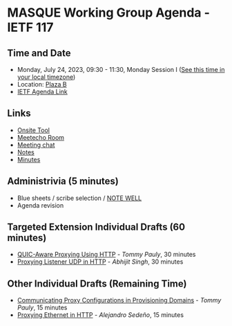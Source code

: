 # MASQUE Working Group Agenda - IETF 117

## Time and Date

* Monday, July 24, 2023, 09:30 - 11:30, Monday Session I ([See this time in your local timezone](https://www.timeanddate.com/worldclock/fixedtime.html?msg=MASQUE+at+IETF+117&iso=20230724T0930&p1=224&ah=2))
* Location: [Plaza B](https://datatracker.ietf.org/meeting/117/floor-plan?room=plaza-b)
* [IETF Agenda Link](https://datatracker.ietf.org/meeting/117/agenda/?show=masque)

## Links

* [Onsite Tool](https://meetings.conf.meetecho.com/onsite117/?group=masque&short=masque&item=1)
* [Meetecho Room](https://meetings.conf.meetecho.com/ietf117/?group=masque&short=masque&item=1)
* [Meeting chat](https://zulip.ietf.org/#narrow/stream/masque)
* [Notes](https://notes.ietf.org/notes-ietf-117-masque) 
* [Minutes](https://datatracker.ietf.org/doc/minutes-117-masque/)

## Administrivia (5 minutes)

* Blue sheets / scribe selection / [NOTE WELL](https://www.ietf.org/about/note-well.html) 
* Agenda revision

## Targeted Extension Individual Drafts (60 minutes)

- [QUIC-Aware Proxying Using HTTP](https://datatracker.ietf.org/doc/draft-pauly-masque-quic-proxy/) - _Tommy Pauly_, 30 minutes
- [Proxying Listener UDP in HTTP](https://datatracker.ietf.org/doc/draft-schinazi-connect-udp-listen/) - _Abhijit Singh_, 30 minutes

## Other Individual Drafts (Remaining Time)

- [Communicating Proxy Configurations in Provisioning Domains](https://datatracker.ietf.org/doc/draft-pauly-intarea-proxy-config-pvd/) - _Tommy Pauly_, 15 minutes
- [Proxying Ethernet in HTTP](https://datatracker.ietf.org/doc/draft-asedeno-masque-connect-ethernet/) - _Alejandro Sedeño_, 15 minutes
